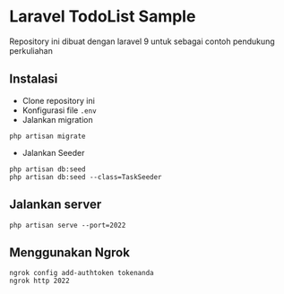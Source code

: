# Laravel TodoList Sample

Repository ini dibuat dengan laravel 9 untuk sebagai contoh pendukung perkuliahan

## Instalasi
- Clone repository ini
- Konfigurasi file `.env`
- Jalankan migration
```
php artisan migrate
```
- Jalankan Seeder
```
php artisan db:seed
php artisan db:seed --class=TaskSeeder
```

## Jalankan server
```
php artisan serve --port=2022
```

## Menggunakan Ngrok
```
ngrok config add-authtoken tokenanda
ngrok http 2022
```